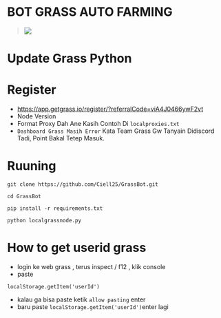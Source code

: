 # BOT GRASS AUTO FARMING
> [<img src="https://img.shields.io/badge/Telegram-%40Me-orange">](https://t.me/Van_Qish)
# Update Grass Python
# Register
- https://app.getgrass.io/register/?referralCode=viA4J0466ywF2vt
- Node Version
- Format Proxy Dah Ane Kasih Contoh Di ```localproxies.txt```
- ```Dashboard Grass Masih Error``` Kata Team Grass Gw Tanyain Didiscord Tadi, Point Bakal Tetep Masuk.

# Ruuning

```
git clone https://github.com/Ciell25/GrassBot.git
```
```
cd GrassBot
```
```
pip install -r requirements.txt
```
```
python localgrassnode.py
```

# How to get userid grass
- login ke web grass , terus inspect / f12 ,  klik console
- paste
``` 
localStorage.getItem('userId')
```
- kalau ga bisa paste ketik ```allow pasting``` enter
- baru paste ```localStorage.getItem('userId')```enter lagi
